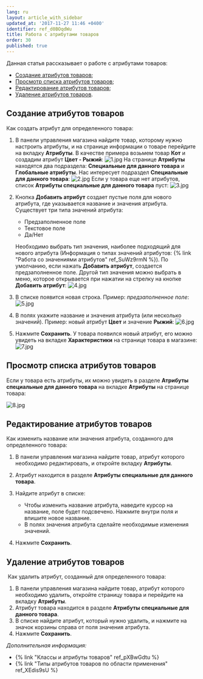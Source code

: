 ```yaml
---
lang: ru
layout: article_with_sidebar
updated_at: '2017-11-27 11:46 +0400'
identifier: ref_d0BOqdWu
title: Работа с атрибутами товаров
order: 30
published: true
---
```

Данная статья рассказывает о работе с атрибутами товаров:

*   [Создание атрибутов товаров](#создание-атрибутов-товаров);
*   [Просмотр списка атрибутов товаров](#просмотр-списка-атрибутов-товаров);
*   [Редактирование атрибутов товаров](#редактирование-атрибутов-товаров);
*   [Удаление атрибутов товаров](#удаление-атрибутов-товаров).

## Создание атрибутов товаров 

Как создать атрибут для определенного товара:

1.  В панели управления магазина найдите товар, которому нужно настроить атрибуты, и на странице информации о товаре перейдите на вкладку **Атрибуты**. В качестве примера возьмем товар **Кот** и создадим атрибут **Цвет - Рыжий**:
    ![1.jpg]({{site.baseurl}}/attachments/ref_d0BOqdWu/1.jpg)
    На странице **Атрибуты** находятся два подраздела: **Специальные для данного товара** и **Глобальные атрибуты**. Нас интересует подраздел **Специальные для данного товара**:
    ![2.jpg]({{site.baseurl}}/attachments/ref_d0BOqdWu/2.jpg)
    Если у товара еще нет атрибутов, список **Атрибуты специальные для данного товара** пуст:
    ![3.jpg]({{site.baseurl}}/attachments/ref_d0BOqdWu/3.jpg)
2.  Кнопка **Добавить атрибут** создает пустые поля для нового атрибута, где указывается название и значения атрибута. 
    Существует три типа значений атрибута:

    *   Предзаполненное поле
    *   Текстовое поле
    *   Да/Нет

    Необходимо выбрать тип значения, наиболее подходящий для нового атрибута (Информация о типах значений атрибутов: {% link "Работа со значениями атрибутов" ref_SuWz9rmN %}). По умолчанию, если нажать **Добавить атрибут**, создается предзаполненное поле. Другой тип значения можно выбрать в меню, которое открывается при нажатии на стрелку на кнопке **Добавить атрибут**:
    ![4.jpg]({{site.baseurl}}/attachments/ref_d0BOqdWu/4.jpg)
3.  В списке появится новая строка. Пример: _предзаполненное поле_:
    ![5.jpg]({{site.baseurl}}/attachments/ref_d0BOqdWu/5.jpg)
4.  В полях укажите название и значения атрибута (или несколько значений). Пример: новый атрибут **Цвет** и значение **Рыжий**:
    ![6.jpg]({{site.baseurl}}/attachments/ref_d0BOqdWu/6.jpg)
5.  Нажмите **Сохранить**. У товара появился новый атрибут, его можно увидеть на вкладке **Характеристики** на странице товара в магазине:
    ![7.jpg]({{site.baseurl}}/attachments/ref_d0BOqdWu/7.jpg)

## Просмотр списка атрибутов товаров

Если у товара есть атрибуты, их можно увидеть в разделе **Атрибуты cпециальные для данного товара** на вкладке **Атрибуты** на странице товара:

![8.jpg]({{site.baseurl}}/attachments/ref_d0BOqdWu/8.jpg)

## Редактирование атрибутов товаров

Как изменить название или значения атрибута, созданного для определенного товара:


1.  В панели управления магазина найдите товар, атрибут которого необходимо редактировать, и откройте вкладку **Атрибуты**. 
2.  Атрибут находится в разделе **Атрибуты cпециальные для данного товара**.
3.  Найдите атрибут в списке:

    *   Чтобы изменить название атрибута, наведите курсор на название, поле будет подсвечено. Нажмите внутри поля и впишите новое название. 
    *   В полях значения атрибута сделайте необходимые изменения значений.
4.  Нажмите **Сохранить**.

## Удаление атрибутов товаров

 Как удалить атрибут, созданный для определенного товара:

1.  В панели управления магазина найдите товар, атрибут которого необходимо удалить, откройте страницу товара и перейдите на вкладку **Атрибуты**. 
2.  Атрибут товара находится в разделе **Атрибуты cпециальные для данного товара**.
3.  В списке найдите атрибут, который нужно удалить, и нажмите на значок корзины справа от поля значения атрибута.
4.  Нажмите **Сохранить**.

_Дополнительная информация:_

*   {% link "Классы и атрибуты товаров" ref_pXBwGdtu %}
*   {% link "Типы атрибутов товаров по области применения" ref_XEdis9sU %}

